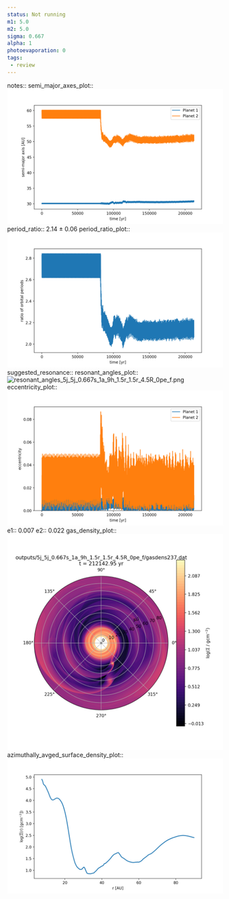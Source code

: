 ```yaml
---
status: Not running
m1: 5.0
m2: 5.0
sigma: 0.667
alpha: 1
photoevaporation: 0
tags:
 - review
---
```


notes::
semi_major_axes_plot:: ![semi_major_axes_5j_5j_0.667s_1a_9h_1.5r_1.5r_4.5R_0pe_f.png](plots/semi_major_axes/semi_major_axes_5j_5j_0.667s_1a_9h_1.5r_1.5r_4.5R_0pe_f.png)
period_ratio:: 2.14 ± 0.06
period_ratio_plot:: ![period_ratio_5j_5j_0.667s_1a_9h_1.5r_1.5r_4.5R_0pe_f.png](plots/period_ratio/period_ratio_5j_5j_0.667s_1a_9h_1.5r_1.5r_4.5R_0pe_f.png)
suggested_resonance:: 
resonant_angles_plot:: ![resonant_angles_5j_5j_0.667s_1a_9h_1.5r_1.5r_4.5R_0pe_f.png](plots/resonant_angles/resonant_angles_5j_5j_0.667s_1a_9h_1.5r_1.5r_4.5R_0pe_f.png)
eccentricity_plot:: ![eccentricity_5j_5j_0.667s_1a_9h_1.5r_1.5r_4.5R_0pe_f.png](plots/eccentricity/eccentricity_5j_5j_0.667s_1a_9h_1.5r_1.5r_4.5R_0pe_f.png)
e1:: 0.007
e2:: 0.022
gas_density_plot:: ![gas_density_5j_5j_0.667s_1a_9h_1.5r_1.5r_4.5R_0pe_f.png](plots/gas_density/gas_density_5j_5j_0.667s_1a_9h_1.5r_1.5r_4.5R_0pe_f.png)
azimuthally_avged_surface_density_plot:: ![azimuthally_avged_surface_density_5j_5j_0.667s_1a_9h_1.5r_1.5r_4.5R_0pe_f.png](plots/azimuthally_avged_surface_density/azimuthally_avged_surface_density_5j_5j_0.667s_1a_9h_1.5r_1.5r_4.5R_0pe_f.png)
